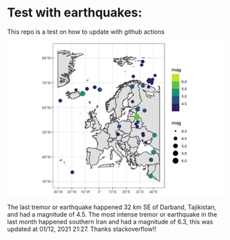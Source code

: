 <!-- README.md is generated from README.Rmd. Please edit that file -->

Test with earthquakes:
======================

This repo is a test on how to update with github actions

![](man/figures/README-unnamed-chunk-2-1.png)

The last tremor or earthquake happened 32 km SE of Darband, Tajikistan,
and had a magnitude of 4.5. The most intense tremor or earthquake in the
last month happened southern Iran and had a magnitude of 6.3, this was
updated at 01/12, 2021 21:27. Thanks stackoverflow!!
